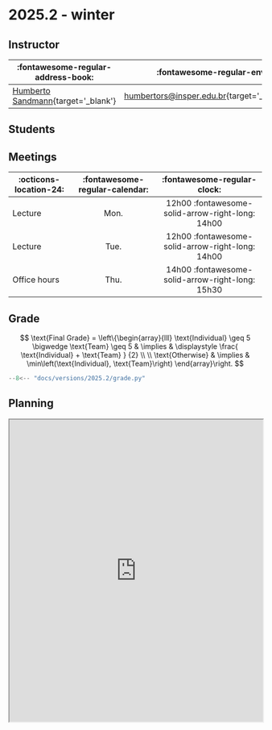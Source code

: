 # 2025.2 - winter

## Instructor

| :fontawesome-regular-address-book: | :fontawesome-regular-envelope: |
|-|-:|
| [Humberto Sandmann](https://hsandmann.github.io){target='_blank'} | [humbertors@insper.edu.br](mailto:humbertors@insper.edu.br){target='_blank'} |

## Students

<!-- <iframe src="https://docs.google.com/spreadsheets/d/e/2PACX-1vSBrh2n-7jhuIIntmYyeaxwQBOWj4biWko_6bpci6XpZxVGDFJ-g43ehPepqxKbNjxz0fqr6ndWf1wI/pubhtml?gid=1397413588&amp;single=true&amp;widget=false&amp;headers=false" width="100%" height="720px"></iframe> -->

## Meetings

| :octicons-location-24: | :fontawesome-regular-calendar: | :fontawesome-regular-clock: |
|-|:-:|:-:|
| Lecture | Mon. | 12h00 :fontawesome-solid-arrow-right-long: 14h00 |
| Lecture | Tue. | 12h00 :fontawesome-solid-arrow-right-long: 14h00 |
| Office hours | Thu. | 14h00 :fontawesome-solid-arrow-right-long: 15h30 |


## Grade

$$
\text{Final Grade} = \left\{\begin{array}{lll}
    \text{Individual} \geq 5 \bigwedge \text{Team} \geq 5 &
    \implies &
    \displaystyle \frac{ \text{Individual} + \text{Team} } {2}
    \\
    \\
    \text{Otherwise} &
    \implies &
    \min\left(\text{Individual}, \text{Team}\right)
    \end{array}\right.
$$

```python exec="on" html="1"
--8<-- "docs/versions/2025.2/grade.py"
```

## Planning

<iframe src="https://docs.google.com/spreadsheets/d/e/2PACX-1vRCgxDPSrAnhlKruyTTzybqIOAThTMatsz-g-1s0AtotDsFUs_hNvCTTttjuC-8zIRfVcW_C9y8wILC/pubhtml?gid=1658402287&widget=true&headers=false" width="100%" height="600px"></iframe>

